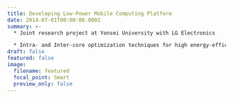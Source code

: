 ```yaml
---
title: Developing Low-Power Mobile Computing Platform
date: 2014-07-01T00:00:00.000Z
summary: >-
  * Joint research project at Yonsei University with LG Electronics

  * I﻿ntra- and Inter-core optimization techniques for high energy-efficiency of a mobile AP (application processor)
draft: false
featured: false
image:
  filename: featured
  focal_point: Smart
  preview_only: false
---
```

